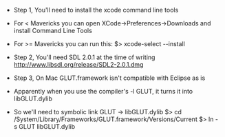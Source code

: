 - Step 1, You'll need to install the xcode command line tools
- For < Mavericks you can open XCode->Preferences->Downloads and install Command Line Tools
- For >= Mavericks you can run this:
$> xcode-select --install

- Step 2, You'll need SDL 2.0.1 at the time of writing
http://www.libsdl.org/release/SDL2-2.0.1.dmg

- Step 3, On Mac GLUT.framework isn't compatible with Eclipse as is
- Apparently when you use the compiler's -l GLUT, it turns it into libGLUT.dylib
- So we'll need to symbolic link GLUT -> libGLUT.dylib
$> cd /System/Library/Frameworks/GLUT.framework/Versions/Current
$> ln -s GLUT libGLUT.dylib

